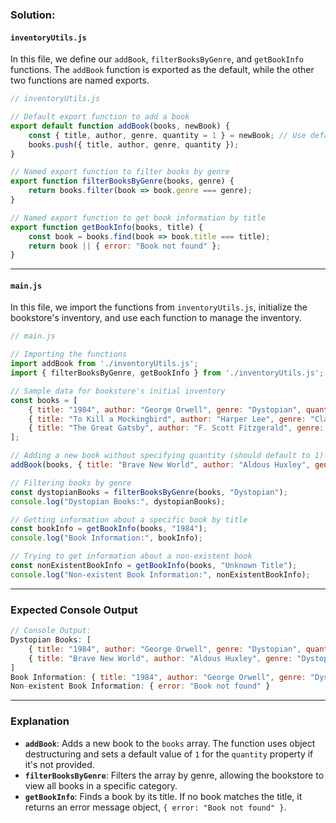 ### Solution:

#### `inventoryUtils.js`

In this file, we define our `addBook`, `filterBooksByGenre`, and `getBookInfo` functions. The `addBook` function is exported as the default, while the other two functions are named exports.

```javascript
// inventoryUtils.js

// Default export function to add a book
export default function addBook(books, newBook) {
    const { title, author, genre, quantity = 1 } = newBook; // Use default parameter for quantity
    books.push({ title, author, genre, quantity });
}

// Named export function to filter books by genre
export function filterBooksByGenre(books, genre) {
    return books.filter(book => book.genre === genre);
}

// Named export function to get book information by title
export function getBookInfo(books, title) {
    const book = books.find(book => book.title === title);
    return book || { error: "Book not found" };
}
```

---

#### `main.js`

In this file, we import the functions from `inventoryUtils.js`, initialize the bookstore's inventory, and use each function to manage the inventory.

```javascript
// main.js

// Importing the functions
import addBook from './inventoryUtils.js';
import { filterBooksByGenre, getBookInfo } from './inventoryUtils.js';

// Sample data for bookstore's initial inventory
const books = [
    { title: "1984", author: "George Orwell", genre: "Dystopian", quantity: 4 },
    { title: "To Kill a Mockingbird", author: "Harper Lee", genre: "Classic", quantity: 2 },
    { title: "The Great Gatsby", author: "F. Scott Fitzgerald", genre: "Classic", quantity: 5 }
];

// Adding a new book without specifying quantity (should default to 1)
addBook(books, { title: "Brave New World", author: "Aldous Huxley", genre: "Dystopian" });

// Filtering books by genre
const dystopianBooks = filterBooksByGenre(books, "Dystopian");
console.log("Dystopian Books:", dystopianBooks);

// Getting information about a specific book by title
const bookInfo = getBookInfo(books, "1984");
console.log("Book Information:", bookInfo);

// Trying to get information about a non-existent book
const nonExistentBookInfo = getBookInfo(books, "Unknown Title");
console.log("Non-existent Book Information:", nonExistentBookInfo);
```

---

### Expected Console Output

```javascript
// Console Output:
Dystopian Books: [
    { title: "1984", author: "George Orwell", genre: "Dystopian", quantity: 4 },
    { title: "Brave New World", author: "Aldous Huxley", genre: "Dystopian", quantity: 1 }
]
Book Information: { title: "1984", author: "George Orwell", genre: "Dystopian", quantity: 4 }
Non-existent Book Information: { error: "Book not found" }
```

---

### Explanation

- **`addBook`**: Adds a new book to the `books` array. The function uses object destructuring and sets a default value of `1` for the `quantity` property if it's not provided.
- **`filterBooksByGenre`**: Filters the array by genre, allowing the bookstore to view all books in a specific category.
- **`getBookInfo`**: Finds a book by its title. If no book matches the title, it returns an error message object, `{ error: "Book not found" }`.
